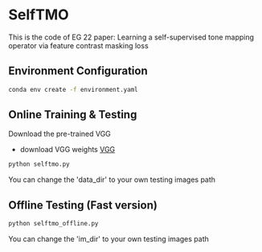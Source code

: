 # SelfTMO
This is the code of EG 22 paper: Learning a self-supervised tone mapping operator via feature contrast masking loss

## Environment Configuration
```bash
conda env create -f environment.yaml
```

## Online Training & Testing
Download the pre-trained VGG
- download VGG weights [VGG](https://drive.google.com/file/d/1C4VJTAyNjDcc2tQwRUkZIwLPKEiClVVl/view?usp=sharing)
```bash
python selftmo.py 
```
You can change the 'data_dir' to your own testing images path

## Offline Testing (Fast version)
```bash
python selftmo_offline.py
```
You can change the 'im_dir' to your own testing images path
